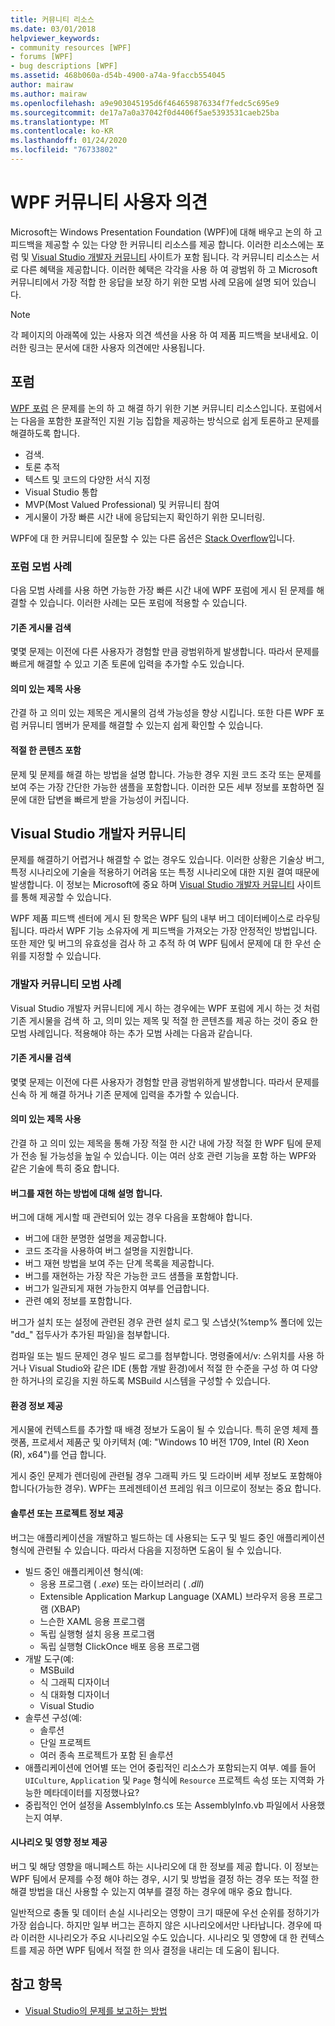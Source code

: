 ```yaml
---
title: 커뮤니티 리소스
ms.date: 03/01/2018
helpviewer_keywords:
- community resources [WPF]
- forums [WPF]
- bug descriptions [WPF]
ms.assetid: 468b060a-d54b-4900-a74a-9faccb554045
author: mairaw
ms.author: mairaw
ms.openlocfilehash: a9e903045195d6f464659876334f7fedc5c695e9
ms.sourcegitcommit: de17a7a0a37042f0d4406f5ae5393531caeb25ba
ms.translationtype: MT
ms.contentlocale: ko-KR
ms.lasthandoff: 01/24/2020
ms.locfileid: "76733802"
---
```

# <a name="wpf-community-feedback"></a>WPF 커뮤니티 사용자 의견

Microsoft는 Windows Presentation Foundation (WPF)에 대해 배우고 논의 하 고 피드백을 제공할 수 있는 다양 한 커뮤니티 리소스를 제공 합니다. 이러한 리소스에는 포럼 및 [Visual Studio 개발자 커뮤니티](https://developercommunity.visualstudio.com/) 사이트가 포함 됩니다. 각 커뮤니티 리소스는 서로 다른 혜택을 제공합니다. 이러한 혜택은 각각을 사용 하 여 광범위 하 고 Microsoft 커뮤니티에서 가장 적합 한 응답을 보장 하기 위한 모범 사례 모음에 설명 되어 있습니다.

> [!NOTE]
> 각 페이지의 아래쪽에 있는 사용자 의견 섹션을 사용 하 여 제품 피드백을 보내세요. 이러한 링크는 문서에 대한 사용자 의견에만 사용됩니다.

## <a name="forums"></a>포럼

[WPF 포럼](https://social.msdn.microsoft.com/Forums/vstudio/home?forum=wpf) 은 문제를 논의 하 고 해결 하기 위한 기본 커뮤니티 리소스입니다. 포럼에서는 다음을 포함한 포괄적인 지원 기능 집합을 제공하는 방식으로 쉽게 토론하고 문제를 해결하도록 합니다.

- 검색.
- 토론 추적
- 텍스트 및 코드의 다양한 서식 지정
- Visual Studio 통합
- MVP(Most Valued Professional) 및 커뮤니티 참여
- 게시물이 가장 빠른 시간 내에 응답되는지 확인하기 위한 모니터링.

WPF에 대 한 커뮤니티에 질문할 수 있는 다른 옵션은 [Stack Overflow](https://stackoverflow.com/questions/tagged/wpf)입니다.

### <a name="forum-best-practices"></a>포럼 모범 사례

다음 모범 사례를 사용 하면 가능한 가장 빠른 시간 내에 WPF 포럼에 게시 된 문제를 해결할 수 있습니다. 이러한 사례는 모든 포럼에 적용할 수 있습니다.

#### <a name="search-existing-posts"></a>기존 게시물 검색

몇몇 문제는 이전에 다른 사용자가 경험할 만큼 광범위하게 발생합니다. 따라서 문제를 빠르게 해결할 수 있고 기존 토론에 입력을 추가할 수도 있습니다.

#### <a name="use-meaningful-titles"></a>의미 있는 제목 사용

간결 하 고 의미 있는 제목은 게시물의 검색 가능성을 향상 시킵니다. 또한 다른 WPF 포럼 커뮤니티 멤버가 문제를 해결할 수 있는지 쉽게 확인할 수 있습니다.

#### <a name="include-appropriate-content"></a>적절 한 콘텐츠 포함

문제 및 문제를 해결 하는 방법을 설명 합니다. 가능한 경우 지원 코드 조각 또는 문제를 보여 주는 가장 간단한 가능한 샘플을 포함합니다. 이러한 모든 세부 정보를 포함하면 질문에 대한 답변을 빠르게 받을 가능성이 커집니다.

## <a name="visual-studio-developer-community"></a>Visual Studio 개발자 커뮤니티

문제를 해결하기 어렵거나 해결할 수 없는 경우도 있습니다. 이러한 상황은 기술상 버그, 특정 시나리오에 기술을 적용하기 어려움 또는 특정 시나리오에 대한 지원 결여 때문에 발생합니다. 이 정보는 Microsoft에 중요 하며 [Visual Studio 개발자 커뮤니티](https://developercommunity.visualstudio.com/) 사이트를 통해 제공할 수 있습니다.

WPF 제품 피드백 센터에 게시 된 항목은 WPF 팀의 내부 버그 데이터베이스로 라우팅됩니다. 따라서 WPF 기능 소유자에 게 피드백을 가져오는 가장 안정적인 방법입니다. 또한 제안 및 버그의 유효성을 검사 하 고 추적 하 여 WPF 팀에서 문제에 대 한 우선 순위를 지정할 수 있습니다.

### <a name="developer-community-best-practices"></a>개발자 커뮤니티 모범 사례

Visual Studio 개발자 커뮤니티에 게시 하는 경우에는 WPF 포럼에 게시 하는 것 처럼 기존 게시물을 검색 하 고, 의미 있는 제목 및 적절 한 콘텐츠를 제공 하는 것이 중요 한 모범 사례입니다. 적용해야 하는 추가 모범 사례는 다음과 같습니다.

#### <a name="search-existing-posts"></a>기존 게시물 검색

몇몇 문제는 이전에 다른 사용자가 경험할 만큼 광범위하게 발생합니다. 따라서 문제를 신속 하 게 해결 하거나 기존 문제에 입력을 추가할 수 있습니다.

#### <a name="use-meaningful-titles"></a>의미 있는 제목 사용

간결 하 고 의미 있는 제목을 통해 가장 적절 한 시간 내에 가장 적절 한 WPF 팀에 문제가 전송 될 가능성을 높일 수 있습니다. 이는 여러 상호 관련 기능을 포함 하는 WPF와 같은 기술에 특히 중요 합니다.

#### <a name="describe-how-to-reproduce-your-bug"></a>버그를 재현 하는 방법에 대해 설명 합니다.

버그에 대해 게시할 때 관련되어 있는 경우 다음을 포함해야 합니다.

- 버그에 대한 분명한 설명을 제공합니다.
- 코드 조각을 사용하여 버그 설명을 지원합니다.
- 버그 재현 방법을 보여 주는 단계 목록을 제공합니다.
- 버그를 재현하는 가장 작은 가능한 코드 샘플을 포함합니다.
- 버그가 일관되게 재현 가능한지 여부를 언급합니다.
- 관련 예외 정보를 포함합니다.

 버그가 설치 또는 설정에 관련된 경우 관련 설치 로그 및 스냅샷(%temp% 폴더에 있는 "dd_" 접두사가 추가된 파일)을 첨부합니다.

 컴파일 또는 빌드 문제인 경우 빌드 로그를 첨부합니다. 명령줄에서/v: 스위치를 사용 하거나 Visual Studio와 같은 IDE (통합 개발 환경)에서 적절 한 수준을 구성 하 여 다양 한 하거나의 로깅을 지원 하도록 MSBuild 시스템을 구성할 수 있습니다.

#### <a name="provide-environment-information"></a>환경 정보 제공

게시물에 컨텍스트를 추가할 때 배경 정보가 도움이 될 수 있습니다. 특히 운영 체제 플랫폼, 프로세서 제품군 및 아키텍처 (예: "Windows 10 버전 1709, Intel (R) Xeon (R), x64")를 언급 합니다.

게시 중인 문제가 렌더링에 관련될 경우 그래픽 카드 및 드라이버 세부 정보도 포함해야 합니다(가능한 경우). WPF는 프레젠테이션 프레임 워크 이므로이 정보는 중요 합니다.

#### <a name="provide-solution-or-project-information"></a>솔루션 또는 프로젝트 정보 제공

버그는 애플리케이션을 개발하고 빌드하는 데 사용되는 도구 및 빌드 중인 애플리케이션 형식에 관련될 수 있습니다. 따라서 다음을 지정하면 도움이 될 수 있습니다.

- 빌드 중인 애플리케이션 형식(예:
  - 응용 프로그램 ( *.exe*) 또는 라이브러리 ( *.dll*)
  - Extensible Application Markup Language (XAML) 브라우저 응용 프로그램 (XBAP)
  - 느슨한 XAML 응용 프로그램
  - 독립 실행형 설치 응용 프로그램
  - 독립 실행형 ClickOnce 배포 응용 프로그램
- 개발 도구(예:
  - MSBuild
  - 식 그래픽 디자이너
  - 식 대화형 디자이너
  - Visual Studio
- 솔루션 구성(예:
  - 솔루션
  - 단일 프로젝트
  - 여러 종속 프로젝트가 포함 된 솔루션
- 애플리케이션에 언어별 또는 언어 중립적인 리소스가 포함되는지 여부. 예를 들어 `UICulture`, `Application` 및 `Page` 형식에 `Resource` 프로젝트 속성 또는 지역화 가능한 메타데이터를 지정했나요?
- 중립적인 언어 설정을 AssemblyInfo.cs 또는 AssemblyInfo.vb 파일에서 사용했는지 여부.

#### <a name="provide-scenario-and-impact-information"></a>시나리오 및 영향 정보 제공

버그 및 해당 영향을 매니페스트 하는 시나리오에 대 한 정보를 제공 합니다. 이 정보는 WPF 팀에서 문제를 수정 해야 하는 경우, 시기 및 방법을 결정 하는 경우 또는 적절 한 해결 방법을 대신 사용할 수 있는지 여부를 결정 하는 경우에 매우 중요 합니다.

일반적으로 충돌 및 데이터 손실 시나리오는 영향이 크기 때문에 우선 순위를 정하기가 가장 쉽습니다. 하지만 일부 버그는 흔하지 않은 시나리오에서만 나타납니다. 경우에 따라 이러한 시나리오가 주요 시나리오일 수도 있습니다. 시나리오 및 영향에 대 한 컨텍스트를 제공 하면 WPF 팀에서 적절 한 의사 결정을 내리는 데 도움이 됩니다.

## <a name="see-also"></a>참고 항목

- [Visual Studio의 문제를 보고하는 방법](/visualstudio/ide/how-to-report-a-problem-with-visual-studio)
